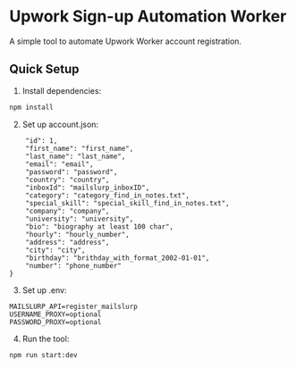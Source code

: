 # Upwork Sign-up Automation Worker

A simple tool to automate Upwork Worker account registration.

## Quick Setup

1. Install dependencies:
```bash
npm install
```

2. Set up account.json:
```json{
    "id": 1,
    "first_name": "first_name",
    "last_name": "last_name",
    "email": "email",
    "password": "password",
    "country": "country",
    "inboxId": "mailslurp_inboxID",
    "category": "category_find_in_notes.txt",
    "special_skill": "special_skill_find_in_notes.txt",
    "company": "company",
    "university": "university",
    "bio": "biography at least 100 char",
    "hourly": "hourly_number",
    "address": "address",
    "city": "city",
    "birthday": "brithday_with_format_2002-01-01",
    "number": "phone_number"
}
```

3. Set up .env:
```env
MAILSLURP_API=register_mailslurp
USERNAME_PROXY=optional
PASSWORD_PROXY=optional
```

4. Run the tool:
```bash
npm run start:dev
```
